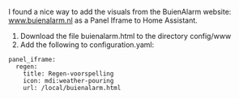 I found a nice way to add the visuals from the BuienAlarm website: www.buienalarm.nl as a Panel Iframe to Home Assistant.

1) Download the file buienalarm.html to the directory config/www
2) Add the following to configuration.yaml:
```
panel_iframe:
  regen:
    title: Regen-voorspelling
    icon: mdi:weather-pouring
    url: /local/buienalarm.html
```

